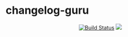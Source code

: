 # changelog-guru

<p align="center">
    <a href="https://travis-ci.org/keindev/changelog-guru"><img src="https://travis-ci.org/keindev/changelog-guru.svg?branch=master" alt="Build Status"></a>
    <a href="https://www.codacy.com/app/keindev/changelog-guru?utm_source=github.com&amp;utm_medium=referral&amp;utm_content=keindev/changelog-guru&amp;utm_campaign=Badge_Grade"><img src="https://api.codacy.com/project/badge/Grade/acda3a28d0e8490f8e96904e477045f0"/></a>
</p>
